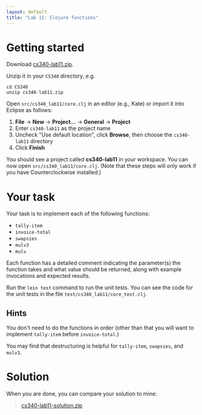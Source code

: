 ```yaml
---
layout: default
title: "Lab 11: Clojure functions"
---
```


# Getting started

Download [cs340-lab11.zip](cs340-lab11.zip).

Unzip it in your `CS340` directory, e.g.

    cd CS340
    unzip cs340-lab11.zip

Open `src/cs340_lab11/core.clj` in an editor (e.g., Kate) or import it into Eclipse as follows:

1. **File** &rarr; **New** &rarr; **Project...** &rarr; **General** &rarr; **Project**
2. Enter `cs340-lab11` as the project name
3. Uncheck "Use default location", click **Browse**, then choose the `cs340-lab11` directory
4. Click **Finish**

You should see a project called **cs340-lab11** in your workspace.  You can now open `src/cs340_lab11/core.clj`.  (Note that these steps will only work if you have Counterclockwise installed.)

# Your task

Your task is to implement each of the following functions:

* `tally-item`
* `invoice-total`
* `swapsies`
* `mulv3`
* `mulv`

Each function has a detailed comment indicating the parameter(s) the function takes and what value should be returned, along with example invocations and expected results.

Run the `lein test` command to run the unit tests.  You can see the code for the unit tests in the file `test/cs340_lab11/core_test.clj`.

## Hints

You don't need to do the functions in order (other than that you will want to implement `tally-item` before `invoice-total`.)

You may find that destructuring is helpful for `tally-item`, `swapsies`, and `mulv3`.

# Solution

When you are done, you can compare your solution to mine:

> [cs340-lab11-solution.zip](cs340-lab11-solution.zip)
